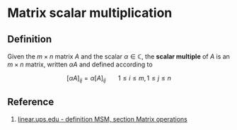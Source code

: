 # Matrix scalar multiplication

## Definition

Given the $m \times n$ matrix $A$ and the scalar $\alpha \in \mathbb{C}$, the **scalar multiple** of $A$ is an $m \times n$ matrix, written $\alpha A$ and defined according to

$$
[\alpha A]_{ij} = \alpha [A]_{ij}
\;\;\;\;\;\;\;\;
1 \leq i \leq m, 1 \leq j \leq n
$$

## Reference

1. [linear.ups.edu - definition MSM, section Matrix operations](http://linear.ups.edu/html/section-MO.html)
